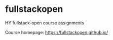 # fullstackopen
HY fullstack-open course assignments

Course homepage: https://fullstackopen.github.io/
